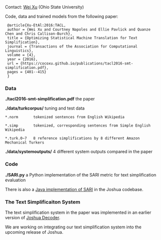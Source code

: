 Contact: [Wei Xu](web.cse.ohio-state.edu/~weixu/) (Ohio State University)


Code, data and trained models from the following paper:

     @article{Xu-EtAl:2016:TACL,
     author = {Wei Xu and Courtney Napoles and Ellie Pavlick and Quanze Chen and Chris Callison-Burch},
     title = {Optimizing Statistical Machine Translation for Text Simplification},
     journal = {Transactions of the Association for Computational Linguistics},
     volume = {4},
     year = {2016},
     url = {https://cocoxu.github.io/publications/tacl2016-smt-simplification.pdf},
     pages = {401--415}
     }

### Data 
**./tacl2016-smt-simplification.pdf**    the paper

**./data/turkcorpus/**     tuning and test data 

    *.norm       tokenized sentences from English Wikipedia

    *.simp       tokenized, corresponding sentences from Simple English Wikipedia

    *.turk.0~7   8 reference simplifications by 8 different Amazon Mechanical Turkers 
    
**./data/systemoutputs/**  4 different system outputs compared in the paper

### Code 

**./SARI.py**   a Python implementation of the SARI metric for text simplification evaluation

There is also a [Java implementation of SARI](https://github.com/apache/incubator-joshua/blob/master/src/main/java/org/apache/joshua/metrics/SARI.java) in the Joshua codebase. 

### The Text Simplificaiton System 

The text simplification system in the paper was implemented in an earlier version of [Joshua Decoder](http://joshua.incubator.apache.org/). 

We are working on integrating our text simplification system into the upcoming release of Joshua. 


